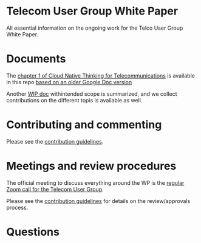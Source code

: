 # Telecom User Group White Paper

All essential information on the ongoing work for the Telco User Group White Paper.


# Documents


The [chapter 1 of Cloud Native Thinking for Telecommunications](https://github.com/cncf/telecom-user-group/blob/master/whitepaper/chapter01.md) is available in this repo [based on an older Google Doc version](https://docs.google.com/document/d/1LO6G4sWHJKKW77z7gj2Aqt3IF3dRJL5q6Q1wXI4Kj8g/edit?pli=1#heading=h.mk8qm2iyy17n)

Another [WIP doc](https://docs.google.com/document/d/1-zqxz5bdCLTuOEvi2ybADR3PcmzbBhNt6YkNnvx-KoA/edit?usp=sharing) withintended scope is summarized, and we collect contributions on the different topis is available as well.


# Contributing and commenting
Please see the [contribution guidelines](../CONTRIBUTING.md).

# Meetings and review procedures
The official meeting to discuss everything around the WP is the [regular Zoom call for the Telecom User Group](https://github.com/cncf/telecom-user-group).

Please see the [contribution guidelines](../CONTRIBUTING.md) for details on the review/approvals process.

# Questions
